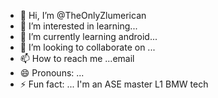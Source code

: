 - 👋 Hi, I’m @TheOnlyZlumerican
- 👀 I’m interested in learning...
- 🌱 I’m currently learning android...
- 💞️ I’m looking to collaborate on ...
- 📫 How to reach me ...email
- 😄 Pronouns: ...
- ⚡ Fun fact: ... I'm an ASE master L1 BMW tech
  

<!---
TheOnlyZlumerican/TheOnlyZlumerican is a ✨ special ✨ repository because its `README.md` (this file) appears on your GitHub profile.
You can click the Preview link to take a look at your changes.
--->
